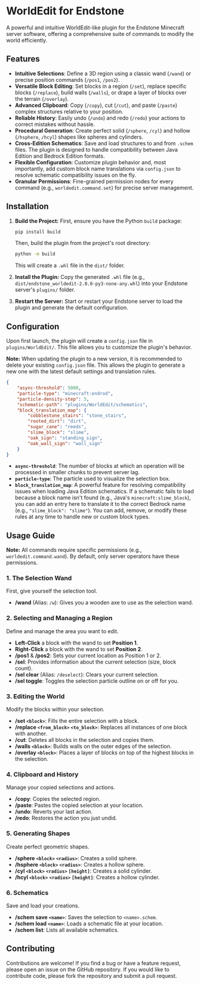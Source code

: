 # WorldEdit for Endstone

A powerful and intuitive WorldEdit-like plugin for the Endstone Minecraft server software, offering a comprehensive suite of commands to modify the world efficiently.

## Features

-   **Intuitive Selections**: Define a 3D region using a classic wand (`/wand`) or precise position commands (`/pos1`, `/pos2`).
-   **Versatile Block Editing**: Set blocks in a region (`/set`), replace specific blocks (`/replace`), build walls (`/walls`), or drape a layer of blocks over the terrain (`/overlay`).
-   **Advanced Clipboard**: Copy (`/copy`), cut (`/cut`), and paste (`/paste`) complex structures relative to your position.
-   **Reliable History**: Easily undo (`/undo`) and redo (`/redo`) your actions to correct mistakes without hassle.
-   **Procedural Generation**: Create perfect solid (`/sphere`, `/cyl`) and hollow (`/hsphere`, `/hcyl`) shapes like spheres and cylinders.
-   **Cross-Edition Schematics**: Save and load structures to and from `.schem` files. The plugin is designed to handle compatibility between Java Edition and Bedrock Edition formats.
-   **Flexible Configuration**: Customize plugin behavior and, most importantly, add custom block name translations via `config.json` to resolve schematic compatibility issues on the fly.
-   **Granular Permissions**: Fine-grained permission nodes for every command (e.g., `worldedit.command.set`) for precise server management.

## Installation

1.  **Build the Project:**
    First, ensure you have the Python `build` package:
    ```bash
    pip install build
    ```
    Then, build the plugin from the project's root directory:
    ```bash
    python -m build
    ```
    This will create a `.whl` file in the `dist/` folder.

2.  **Install the Plugin:**
    Copy the generated `.whl` file (e.g., `dist/endstone_worldedit-2.0.0-py3-none-any.whl`) into your Endstone server's `plugins/` folder.

3.  **Restart the Server:**
    Start or restart your Endstone server to load the plugin and generate the default configuration.

## Configuration

Upon first launch, the plugin will create a `config.json` file in `plugins/WorldEdit/`. This file allows you to customize the plugin's behavior.

**Note:** When updating the plugin to a new version, it is recommended to delete your existing `config.json` file. This allows the plugin to generate a new one with the latest default settings and translation rules.

```json
{
    "async-threshold": 5000,
    "particle-type": "minecraft:endrod",
    "particle-density-step": 5,
    "schematic-path": "plugins/WorldEdit/schematics",
    "block_translation_map": {
        "cobblestone_stairs": "stone_stairs",
        "rooted_dirt": "dirt",
        "sugar_cane": "reeds",
        "slime_block": "slime",
        "oak_sign": "standing_sign",
        "oak_wall_sign": "wall_sign"
    }
}
```

-   **`async-threshold`**: The number of blocks at which an operation will be processed in smaller chunks to prevent server lag.
-   **`particle-type`**: The particle used to visualize the selection box.
-   **`block_translation_map`**: A powerful feature for resolving compatibility issues when loading Java Edition schematics. If a schematic fails to load because a block name isn't found (e.g., Java's `minecraft:slime_block`), you can add an entry here to translate it to the correct Bedrock name (e.g., `"slime_block": "slime"`). You can add, remove, or modify these rules at any time to handle new or custom block types.

## Usage Guide

**Note:** All commands require specific permissions (e.g., `worldedit.command.wand`). By default, only server operators have these permissions.

### 1. The Selection Wand
First, give yourself the selection tool.
-   **/wand** (Alias: `/w`): Gives you a wooden axe to use as the selection wand.

### 2. Selecting and Managing a Region
Define and manage the area you want to edit.
-   **Left-Click** a block with the wand to set **Position 1**.
-   **Right-Click** a block with the wand to set **Position 2**.
-   **/pos1** & **/pos2**: Sets your current location as Position 1 or 2.
-   **/sel**: Provides information about the current selection (size, block count).
-   **/sel clear** (Alias: `/deselect`): Clears your current selection.
-   **/sel toggle**: Toggles the selection particle outline on or off for you.

### 3. Editing the World
Modify the blocks within your selection.
-   **/set `<block>`**: Fills the entire selection with a block.
-   **/replace `<from_block>` `<to_block>`**: Replaces all instances of one block with another.
-   **/cut**: Deletes all blocks in the selection and copies them.
-   **/walls `<block>`**: Builds walls on the outer edges of the selection.
-   **/overlay `<block>`**: Places a layer of blocks on top of the highest blocks in the selection.

### 4. Clipboard and History
Manage your copied selections and actions.
-   **/copy**: Copies the selected region.
-   **/paste**: Pastes the copied selection at your location.
-   **/undo**: Reverts your last action.
-   **/redo**: Restores the action you just undid.

### 5. Generating Shapes
Create perfect geometric shapes.
-   **/sphere `<block>` `<radius>`**: Creates a solid sphere.
-   **/hsphere `<block>` `<radius>`**: Creates a hollow sphere.
-   **/cyl `<block>` `<radius>` `[height]`**: Creates a solid cylinder.
-   **/hcyl `<block>` `<radius>` `[height]`**: Creates a hollow cylinder.

### 6. Schematics
Save and load your creations.
-   **/schem save `<name>`**: Saves the selection to `<name>.schem`.
-   **/schem load `<name>`**: Loads a schematic file at your location.
-   **/schem list**: Lists all available schematics.

## Contributing

Contributions are welcome! If you find a bug or have a feature request, please open an issue on the GitHub repository. If you would like to contribute code, please fork the repository and submit a pull request.
